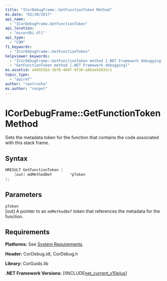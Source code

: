 ```yaml
---
title: "ICorDebugFrame::GetFunctionToken Method"
ms.date: "03/30/2017"
api_name: 
  - "ICorDebugFrame.GetFunctionToken"
api_location: 
  - "mscordbi.dll"
api_type: 
  - "COM"
f1_keywords: 
  - "ICorDebugFrame::GetFunctionToken"
helpviewer_keywords: 
  - "ICorDebugFrame::GetFunctionToken method [.NET Framework debugging]"
  - "GetFunctionToken method [.NET Framework debugging]"
ms.assetid: a46925b3-3bf8-404f-9f30-a86ae41032c1
topic_type: 
  - "apiref"
author: "rpetrusha"
ms.author: "ronpet"
---
```

# ICorDebugFrame::GetFunctionToken Method
Gets the metadata token for the function that contains the code associated with this stack frame.  
  
## Syntax  
  
```cpp  
HRESULT GetFunctionToken (  
    [out] mdMethodDef        *pToken  
);  
```  
  
## Parameters  
 `pToken`  
 [out] A pointer to an `mdMethodDef` token that references the metadata for the function.  
  
## Requirements  
 **Platforms:** See [System Requirements](../../../../docs/framework/get-started/system-requirements.md).  
  
 **Header:** CorDebug.idl, CorDebug.h  
  
 **Library:** CorGuids.lib  
  
 **.NET Framework Versions:** [!INCLUDE[net_current_v10plus](../../../../includes/net-current-v10plus-md.md)]
